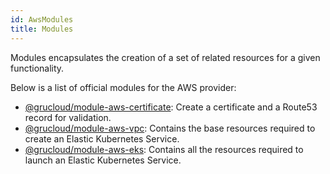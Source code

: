 ```yaml
---
id: AwsModules
title: Modules
---
```


Modules encapsulates the creation of a set of related resources for a given functionality.

Below is a list of official modules for the AWS provider:

- [@grucloud/module-aws-certificate](https://www.npmjs.com/package/@grucloud/module-aws-certificate): Create a certificate and a Route53 record for validation.
- [@grucloud/module-aws-vpc](https://www.npmjs.com/package/@grucloud/module-aws-vpc): Contains the base resources required to create an Elastic Kubernetes Service.
- [@grucloud/module-aws-eks](https://www.npmjs.com/package/@grucloud/module-aws-eks): Contains all the resources required to launch an Elastic Kubernetes Service.
